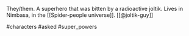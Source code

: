 They/them. A superhero that was bitten by a radioactive joltik. Lives in Nimbasa, in the [[Spider-people universe]]. [[@joltik-guy]]

#characters #asked #super_powers 